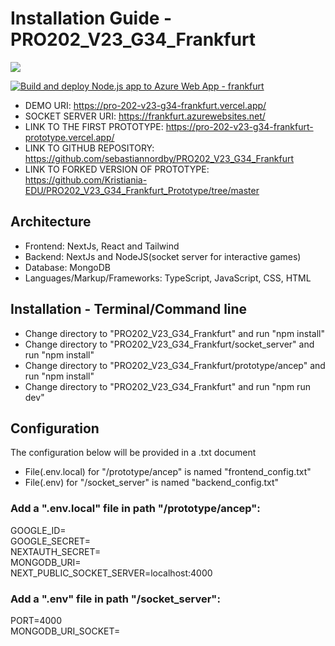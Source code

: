 # Installation Guide - PRO202_V23_G34_Frankfurt
<img src="https://therealsujitk-vercel-badge.vercel.app/?app=pro-202-v23-g34-frankfurt"/>

[![Build and deploy Node.js app to Azure Web App - frankfurt](https://github.com/sebastiannordby/PRO202_V23_G34_Frankfurt/actions/workflows/main_frankfurt.yml/badge.svg)](https://github.com/sebastiannordby/PRO202_V23_G34_Frankfurt/actions/workflows/main_frankfurt.yml)

- DEMO URI: https://pro-202-v23-g34-frankfurt.vercel.app/</br>
- SOCKET SERVER URI: https://frankfurt.azurewebsites.net/</br>
- LINK TO THE FIRST PROTOTYPE: https://pro-202-v23-g34-frankfurt-prototype.vercel.app/
- LINK TO GITHUB REPOSITORY: https://github.com/sebastiannordby/PRO202_V23_G34_Frankfurt
- LINK TO FORKED VERSION OF PROTOTYPE: https://github.com/Kristiania-EDU/PRO202_V23_G34_Frankfurt_Prototype/tree/master

## Architecture
  - Frontend: NextJs, React and Tailwind</br>
  - Backend: NextJs and NodeJS(socket server for interactive games)</br>
  - Database: MongoDB</br>
  - Languages/Markup/Frameworks: TypeScript, JavaScript, CSS, HTML </br>

## Installation - Terminal/Command line
- Change directory to "PRO202_V23_G34_Frankfurt" and run "npm install" </br>
- Change directory to "PRO202_V23_G34_Frankfurt/socket_server" and run "npm install" </br>
- Change directory to "PRO202_V23_G34_Frankfurt/prototype/ancep" and run "npm install"</br>
- Change directory to "PRO202_V23_G34_Frankfurt" and run "npm run dev" </br>

## Configuration

The configuration below will be provided in a .txt document</br>
- File(.env.local) for "/prototype/ancep" is named "frontend_config.txt"</br>
- File(.env) for "/socket_server" is named "backend_config.txt"</br>

### Add a ".env.local" file in path "/prototype/ancep":

GOOGLE_ID=</br>
GOOGLE_SECRET=</br>
NEXTAUTH_SECRET=</br>
MONGODB_URI=</br>
NEXT_PUBLIC_SOCKET_SERVER=localhost:4000</br>

### Add a ".env" file in path "/socket_server":

PORT=4000</br>
MONGODB_URI_SOCKET=</br>
